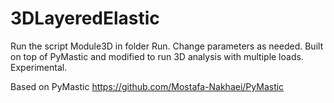 # 3DLayeredElastic
Run the script Module3D in folder Run. Change parameters as needed. Built on top of PyMastic and modified to run 3D analysis with multiple loads. Experimental. 

Based on PyMastic https://github.com/Mostafa-Nakhaei/PyMastic

